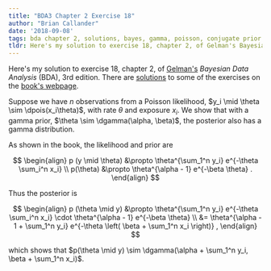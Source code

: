 ```yaml
---
title: "BDA3 Chapter 2 Exercise 18"
author: "Brian Callander"
date: '2018-09-08'
tags: bda chapter 2, solutions, bayes, gamma, poisson, conjugate prior
tldr: Here's my solution to exercise 18, chapter 2, of Gelman's Bayesian Data Analysis (BDA), 3rd edition.
---
```


Here's my solution to exercise 18, chapter 2, of [Gelman's](https://andrewgelman.com/) *Bayesian Data Analysis* (BDA), 3rd edition. There are [solutions](http://www.stat.columbia.edu/~gelman/book/solutions.pdf) to some of the exercises on the [book's webpage](http://www.stat.columbia.edu/~gelman/book/).

<!--more-->

<div style="display:none">
  $\DeclareMathOperator{\dbinomial}{binomial}
   \DeclareMathOperator{\dbern}{Bernoulli}
   \DeclareMathOperator{\dpois}{Poisson}
   \DeclareMathOperator{\dnorm}{normal}
   \DeclareMathOperator{\dcauchy}{Cauchy}
   \DeclareMathOperator{\dgamma}{gamma}
   \DeclareMathOperator{\invlogit}{invlogit}
   \DeclareMathOperator{\logit}{logit}
   \DeclareMathOperator{\dbeta}{beta}$
</div>

Suppose we have $n$ observations from a Poisson likelihood, $y_i \mid \theta \sim \dpois(x_i\theta)$,  with rate $\theta$ and exposure $x_i$. We show that with a gamma prior, $\theta \sim \dgamma(\alpha, \beta)$, the posterior also has a gamma distribution. 

As shown in the book, the likelihood and prior are

$$
\begin{align}
p (y \mid \theta)
&\propto
\theta^{\sum_1^n y_i} e^{-\theta \sum_i^n x_i}
\\
p(\theta)
&\propto
\theta^{\alpha - 1} e^{-\beta \theta}
.
\end{align}
$$

Thus the posterior is

$$
\begin{align}
p (\theta \mid y)
&\propto
\theta^{\sum_1^n y_i} e^{-\theta \sum_i^n x_i}
\cdot
\theta^{\alpha - 1} e^{-\beta \theta}
\\
&=
\theta^{\alpha - 1 + \sum_1^n y_i}
e^{-\theta \left( \beta + \sum_1^n x_i \right)}
,
\end{align}
$$

which shows that $p(\theta \mid y) \sim \dgamma(\alpha + \sum_1^n y_i, \beta + \sum_1^n x_i)$.